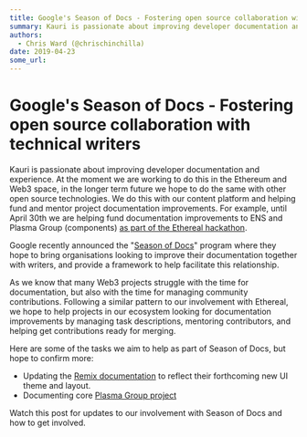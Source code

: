 ```yaml
---
title: Google's Season of Docs - Fostering open source collaboration with technical writers
summary: Kauri is passionate about improving developer documentation and experience. At the moment we are working to do this in the Ethereum and Web3 space, in the longer term future we hope to do the same with other open source technologies. We do this with our content platform and helping fund and mentor project documentation improvements. For example, until April 30th we are helping fund documentation improvements to ENS and Plasma Group (components) as part of the Ethereal hackathon. Google recently
authors:
  - Chris Ward (@chrischinchilla)
date: 2019-04-23
some_url: 
---
```


# Google's Season of Docs - Fostering open source collaboration with technical writers


Kauri is passionate about improving developer documentation and experience. At the moment we are working to do this in the Ethereum and Web3 space, in the longer term future we hope to do the same with other open source technologies. We do this with our content platform and helping fund and mentor project documentation improvements. For example, until April 30th we are helping fund documentation improvements to ENS and Plasma Group (components) [as part of the Ethereal hackathon](https://gitcoin.co/profile/kauri-io).

Google recently announced the "[Season of Docs](https://developers.google.com/season-of-docs)" program where they hope to bring organisations looking to improve their documentation together with writers, and provide a framework to help facilitate this relationship.

As we know that many Web3 projects struggle with the time for documentation, but also with the time for managing community contributions. Following a similar pattern to our involvement with Ethereal, we hope to help projects in our ecosystem looking for documentation improvements by managing task descriptions, mentoring contributors, and helping get contributions ready for merging.

Here are some of the tasks we aim to help as part of Season of Docs, but hope to confirm more:

-   Updating the [Remix documentation](https://remix.readthedocs.io/) to reflect their forthcoming new UI theme and layout.
-   Documenting core [Plasma Group project](https://github.com/plasma-group/)

Watch this post for updates to our involvement with Season of Docs and how to get involved.
